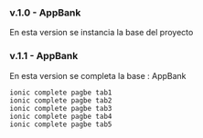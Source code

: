 ### v.1.0 - AppBank
En esta version se instancia la base del proyecto
### v.1.1 - AppBank
En esta version se completa la base : AppBank
```
ionic complete pagbe tab1
ionic complete pagbe tab2
ionic complete pagbe tab3
ionic complete pagbe tab4
ionic complete pagbe tab5
```